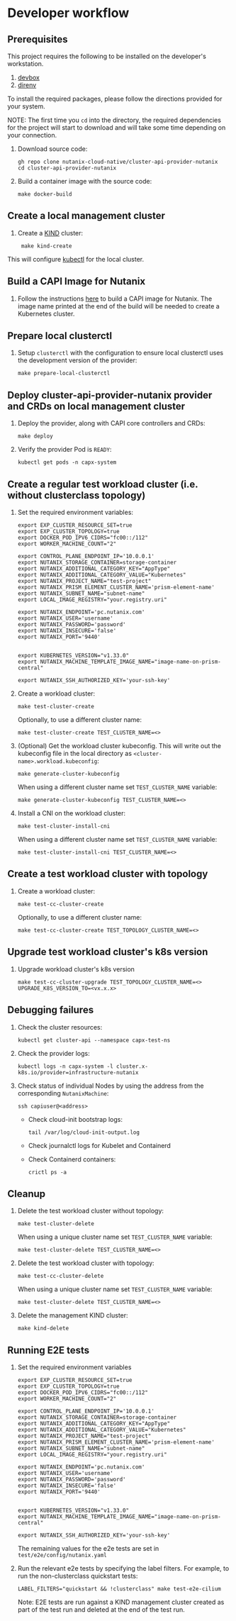 # Developer workflow

## Prerequisites

This project requires the following to be installed on the developer's workstation.

1. [devbox](https://www.jetpack.io/devbox/docs/installing_devbox/)
1. [direnv](https://direnv.net/docs/installation.html)

To install the required packages, please follow the directions provided for your system.

NOTE: The first time you `cd` into the directory, the required dependencies for the project will start to download and will take some time depending on your connection.

1. Download source code:

    ```shell
    gh repo clone nutanix-cloud-native/cluster-api-provider-nutanix
    cd cluster-api-provider-nutanix
    ```

1. Build a container image with the source code:

    ```shell
    make docker-build
    ```

## Create a local management cluster

1. Create a [KIND](https://kind.sigs.k8s.io/) cluster:

   ```shell
    make kind-create
    ```

This will configure [kubectl](https://kubernetes.io/docs/reference/kubectl/) for the local cluster.

## Build a CAPI Image for Nutanix

1. Follow the instructions [here](https://image-builder.sigs.k8s.io/capi/providers/nutanix.html#building-capi-images-for-nutanix-cloud-platform-ncp) to build a CAPI image for Nutanix.
   The image name printed at the end of the build will be needed to create a Kubernetes cluster.

## Prepare local clusterctl

1. Setup `clusterctl` with the configuration to ensure local clusterctl uses the development version of the provider:

    ```shell
    make prepare-local-clusterctl
    ```

## Deploy cluster-api-provider-nutanix provider and CRDs on local management cluster

1. Deploy the provider, along with CAPI core controllers and CRDs:

    ```shell
    make deploy
    ```

1. Verify the provider Pod is `READY`:

    ```shell
    kubectl get pods -n capx-system
    ```

## Create a regular test workload cluster (i.e. without clusterclass topology)

1. Set the required environment variables:

    ```shell
    export EXP_CLUSTER_RESOURCE_SET=true
    export EXP_CLUSTER_TOPOLOGY=true
    export DOCKER_POD_IPV6_CIDRS="fc00::/112"
    export WORKER_MACHINE_COUNT="2"
   
    export CONTROL_PLANE_ENDPOINT_IP='10.0.0.1'
    export NUTANIX_STORAGE_CONTAINER=storage-container
    export NUTANIX_ADDITIONAL_CATEGORY_KEY="AppType"
    export NUTANIX_ADDITIONAL_CATEGORY_VALUE="Kubernetes"
    export NUTANIX_PROJECT_NAME="test-project"
    export NUTANIX_PRISM_ELEMENT_CLUSTER_NAME='prism-element-name'
    export NUTANIX_SUBNET_NAME="subnet-name"
    export LOCAL_IMAGE_REGISTRY="your.registry.uri"
    
    export NUTANIX_ENDPOINT='pc.nutanix.com'
    export NUTANIX_USER='username'
    export NUTANIX_PASSWORD='password'
    export NUTANIX_INSECURE='false'
    export NUTANIX_PORT='9440'
    
    
    export KUBERNETES_VERSION="v1.33.0"
    export NUTANIX_MACHINE_TEMPLATE_IMAGE_NAME="image-name-on-prism-central"
    
    export NUTANIX_SSH_AUTHORIZED_KEY='your-ssh-key'
    ```

1. Create a workload cluster:

    ```shell
    make test-cluster-create
    ```

   Optionally, to use a different cluster name:

    ```shell
    make test-cluster-create TEST_CLUSTER_NAME=<>
    ```

1. (Optional) Get the workload cluster kubeconfig. This will write out the kubeconfig file in the local directory as `<cluster-name>.workload.kubeconfig`:

    ```shell
    make generate-cluster-kubeconfig
    ```

   When using a different cluster name set `TEST_CLUSTER_NAME` variable:

    ```shell
    make generate-cluster-kubeconfig TEST_CLUSTER_NAME=<>
    ```

1. Install a CNI on the workload cluster:

    ```shell
    make test-cluster-install-cni
    ```

   When using a different cluster name set `TEST_CLUSTER_NAME` variable:

    ```shell
    make test-cluster-install-cni TEST_CLUSTER_NAME=<>
    ```
   
## Create a test workload cluster with topology

1. Create a workload cluster:

    ```shell
    make test-cc-cluster-create
    ```

   Optionally, to use a different cluster name:

    ```shell
    make test-cc-cluster-create TEST_TOPOLOGY_CLUSTER_NAME=<>
    ```

## Upgrade test workload cluster's k8s version

1. Upgrade workload cluster's k8s version

    ```shell
    make test-cc-cluster-upgrade TEST_TOPOLOGY_CLUSTER_NAME=<> UPGRADE_K8S_VERSION_TO=<vx.x.x>
    ```


## Debugging failures

1. Check the cluster resources:

    ```shell
    kubectl get cluster-api --namespace capx-test-ns
    ```

1. Check the provider logs:

    ```shell
    kubectl logs -n capx-system -l cluster.x-k8s.io/provider=infrastructure-nutanix
    ```

1. Check status of individual Nodes by using the address from the corresponding `NutanixMachine`:

    ```shell
    ssh capiuser@<address>
    ```

    * Check cloud-init bootstrap logs:

        ```shell
        tail /var/log/cloud-init-output.log
        ```

    * Check journalctl logs for Kubelet and Containerd
    * Check Containerd containers:

        ```shell
        crictl ps -a
        ```

## Cleanup

1. Delete the test workload cluster without topology:

    ```shell
    make test-cluster-delete
    ```

   When using a unique cluster name set `TEST_CLUSTER_NAME` variable:

    ```shell
    make test-cluster-delete TEST_CLUSTER_NAME=<>

1. Delete the test workload cluster with topology:

    ```shell
    make test-cc-cluster-delete
    ```

   When using a unique cluster name set `TEST_CLUSTER_NAME` variable:

    ```shell
    make test-cluster-delete TEST_CLUSTER_NAME=<>

1. Delete the management KIND cluster:

    ```shell
    make kind-delete
    ```
   
## Running E2E tests
1. Set the required environment variables

    ```shell
    export EXP_CLUSTER_RESOURCE_SET=true
    export EXP_CLUSTER_TOPOLOGY=true
    export DOCKER_POD_IPV6_CIDRS="fc00::/112"
    export WORKER_MACHINE_COUNT="2"
   
    export CONTROL_PLANE_ENDPOINT_IP='10.0.0.1'
    export NUTANIX_STORAGE_CONTAINER=storage-container
    export NUTANIX_ADDITIONAL_CATEGORY_KEY="AppType"
    export NUTANIX_ADDITIONAL_CATEGORY_VALUE="Kubernetes"
    export NUTANIX_PROJECT_NAME="test-project"
    export NUTANIX_PRISM_ELEMENT_CLUSTER_NAME='prism-element-name'
    export NUTANIX_SUBNET_NAME="subnet-name"
    export LOCAL_IMAGE_REGISTRY="your.registry.uri"
    
    export NUTANIX_ENDPOINT='pc.nutanix.com'
    export NUTANIX_USER='username'
    export NUTANIX_PASSWORD='password'
    export NUTANIX_INSECURE='false'
    export NUTANIX_PORT='9440'
    
    
    export KUBERNETES_VERSION="v1.33.0"
    export NUTANIX_MACHINE_TEMPLATE_IMAGE_NAME="image-name-on-prism-central"
    
    export NUTANIX_SSH_AUTHORIZED_KEY='your-ssh-key'
    ```
   
    The remaining values for the e2e tests are set in `test/e2e/config/nutanix.yaml`

1. Run the relevant e2e tests by specifying the label filters. For example, to run the non-clusterclass quickstart tests:

    ```shell
    LABEL_FILTERS="quickstart && !clusterclass" make test-e2e-cilium
    ```
   Note: E2E tests are run against a KIND management cluster created as part of the test run and deleted at the end of the test run.
